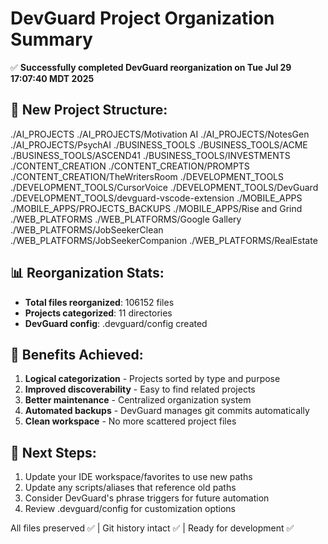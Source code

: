 # DevGuard Project Organization Summary

✅ **Successfully completed DevGuard reorganization on Tue Jul 29 17:07:40 MDT 2025**

## 📁 New Project Structure:
./AI_PROJECTS
./AI_PROJECTS/Motivation AI
./AI_PROJECTS/NotesGen
./AI_PROJECTS/PsychAI
./BUSINESS_TOOLS
./BUSINESS_TOOLS/ACME
./BUSINESS_TOOLS/ASCEND41
./BUSINESS_TOOLS/INVESTMENTS
./CONTENT_CREATION
./CONTENT_CREATION/PROMPTS
./CONTENT_CREATION/TheWritersRoom
./DEVELOPMENT_TOOLS
./DEVELOPMENT_TOOLS/CursorVoice
./DEVELOPMENT_TOOLS/DevGuard
./DEVELOPMENT_TOOLS/devguard-vscode-extension
./MOBILE_APPS
./MOBILE_APPS/PROJECTS_BACKUPS
./MOBILE_APPS/Rise and Grind
./WEB_PLATFORMS
./WEB_PLATFORMS/Google Gallery
./WEB_PLATFORMS/JobSeekerClean
./WEB_PLATFORMS/JobSeekerCompanion
./WEB_PLATFORMS/RealEstate

## 📊 Reorganization Stats:
- **Total files reorganized**:   106152 files
- **Projects categorized**:       11 directories
- **DevGuard config**: .devguard/config created

## 🎯 Benefits Achieved:
1. **Logical categorization** - Projects sorted by type and purpose
2. **Improved discoverability** - Easy to find related projects
3. **Better maintenance** - Centralized organization system
4. **Automated backups** - DevGuard manages git commits automatically
5. **Clean workspace** - No more scattered project files

## 🔧 Next Steps:
1. Update your IDE workspace/favorites to use new paths
2. Update any scripts/aliases that reference old paths
3. Consider DevGuard's phrase triggers for future automation
4. Review .devguard/config for customization options

All files preserved ✅ | Git history intact ✅ | Ready for development ✅
